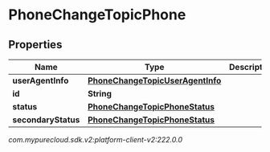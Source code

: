 # PhoneChangeTopicPhone


## Properties

| Name | Type | Description | Notes |
| ------------ | ------------- | ------------- | ------------- |
| **userAgentInfo** | [**PhoneChangeTopicUserAgentInfo**](PhoneChangeTopicUserAgentInfo) |  |  [optional] |
| **id** | **String** |  |  [optional] |
| **status** | [**PhoneChangeTopicPhoneStatus**](PhoneChangeTopicPhoneStatus) |  |  [optional] |
| **secondaryStatus** | [**PhoneChangeTopicPhoneStatus**](PhoneChangeTopicPhoneStatus) |  |  [optional] |




_com.mypurecloud.sdk.v2:platform-client-v2:222.0.0_
